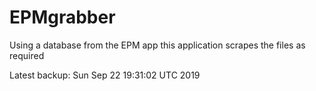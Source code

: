 # EPMgrabber
Using a database from the EPM app this application scrapes the files as required


Latest backup: Sun Sep 22 19:31:02 UTC 2019
